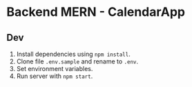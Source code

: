 # Backend MERN - CalendarApp

## Dev

1. Install dependencies using `npm install`.
2. Clone file `.env.sample` and rename to `.env`.
3. Set environment variables.
4. Run server with `npm start`.
